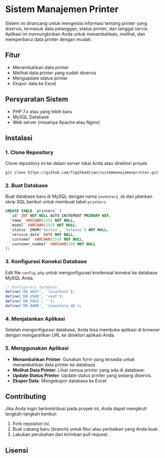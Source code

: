 # Sistem Manajemen Printer

Sistem ini dirancang untuk mengelola informasi tentang printer yang diservis, termasuk data pelanggan, status printer, dan tanggal servis. Aplikasi ini memungkinkan Anda untuk menambahkan, melihat, dan memperbarui data printer dengan mudah.

## Fitur
- Menambahkan data printer
- Melihat data printer yang sudah diservis
- Mengupdate status printer
- Ekspor data ke Excel

## Persyaratan Sistem
- PHP 7.x atau yang lebih baru
- MySQL Database
- Web server (misalnya Apache atau Nginx)

## Instalasi

### 1. Clone Repository
Clone repository ini ke dalam server lokal Anda atau direktori proyek.

```bash
git clone https://github.com/fiqihbadrian/sistemmanajemenprinter.git
```

### 2. Buat Database
Buat database baru di MySQL dengan nama `inventory_db` dan jalankan skrip SQL berikut untuk membuat tabel `printers`:

```sql
CREATE TABLE `printers` (
  `id` INT NOT NULL AUTO_INCREMENT PRIMARY KEY,
  `name` VARCHAR(255) NOT NULL,
  `model` VARCHAR(255) NOT NULL,
  `status` ENUM('Servis', 'Selesai') NOT NULL,
  `service_date` DATE NOT NULL,
  `customer` VARCHAR(255) NOT NULL,
  `customer_number` VARCHAR(50) NOT NULL
);
```

### 3. Konfigurasi Koneksi Database
Edit file `config.php` untuk mengonfigurasi kredensial koneksi ke database MySQL Anda.

```php
// Konfigurasi database
define('DB_HOST', 'localhost');
define('DB_USER', 'root');
define('DB_PASS', '');
define('DB_NAME', 'inventory_db');
```

### 4. Menjalankan Aplikasi
Setelah mengonfigurasi database, Anda bisa membuka aplikasi di browser dengan mengarahkan URL ke direktori aplikasi Anda.

### 5. Menggunakan Aplikasi
- **Menambahkan Printer**: Gunakan form yang tersedia untuk menambahkan data printer ke database.
- **Melihat Data Printer**: Lihat semua printer yang ada di database.
- **Update Status Printer**: Update status printer yang sedang diservis.
- **Ekspor Data**: Mengekspor database ke Excel

## Contributing

Jika Anda ingin berkontribusi pada proyek ini, Anda dapat mengikuti langkah-langkah berikut:
1. Fork repositori ini.
2. Buat cabang baru (branch) untuk fitur atau perbaikan yang Anda buat.
3. Lakukan perubahan dan kirimkan pull request.

## Lisensi
